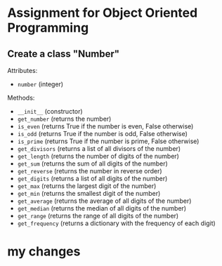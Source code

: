 # Assignment for Object Oriented Programming

## Create a class "Number"

Attributes:

* `number` (integer)

Methods:

* `__init__` (constructor)
* `get_number` (returns the number)
* `is_even` (returns True if the number is even, False otherwise)
* `is_odd` (returns True if the number is odd, False otherwise)
* `is_prime` (returns True if the number is prime, False otherwise)
* `get_divisors` (returns a list of all divisors of the number)
* `get_length` (returns the number of digits of the number)
* `get_sum` (returns the sum of all digits of the number)
* `get_reverse` (returns the number in reverse order)
* `get_digits` (returns a list of all digits of the number)
* `get_max` (returns the largest digit of the number)
* `get_min` (returns the smallest digit of the number)
* `get_average` (returns the average of all digits of the number)
* `get_median` (returns the median of all digits of the number)
* `get_range` (returns the range of all digits of the number)
* `get_frequency` (returns a dictionary with the frequency of each digit)



# my changes

